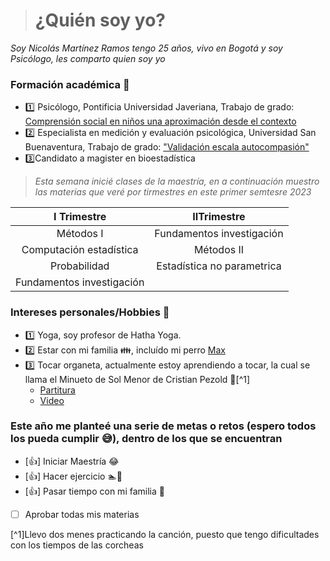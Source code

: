 > # ¿Quién soy yo? 

*Soy Nicolás Martínez Ramos tengo 25 años, vivo en Bogotá y soy Psicólogo, les comparto quien soy yo*

### Formación académica :closed_book:
- :one: Psicólogo, Pontificia Universidad Javeriana, Trabajo de grado: [Comprensión social en niños una aproximación desde el contexto](https://repository.javeriana.edu.co/handle/10554/43624)
 - :two: Especialista en medición y evaluación psicológica, Universidad San Buenaventura, Trabajo de grado: ["Validación escala autocompasión"](https://www.psicothema.com/pii?pii=4784)
 - :three:Candidato a magister en bioestadística

> *Esta semana inicié clases de la maestría, en a continuación muestro las materias que veré por tirmestres en este primer semtesre 2023*

|        I Trimestre         |        IITrimestre         |
|:------------------------:  | :-----------------:        |
|          Métodos I         | Fundamentos investigación  |
|   Computación estadística  | Métodos II                 |
|          Probabilidad      | Estadística no parametrica |
|Fundamentos investigación   |                            |


### Intereses personales/Hobbies :dancer:
 - :one: Yoga, soy profesor de Hatha Yoga. 
 - :two: Estar con mi familia :family:, incluído mi perro [Max](https://livejaverianaedu-my.sharepoint.com/:i:/g/personal/martineznicolas_javeriana_edu_co/EcSjUIc9MgJGhGmwce0WKkMBFFfu0te5RC0r6jo2i8vxdg?e=YK47SW)
 - :three: Tocar organeta, actualmente estoy aprendiendo a tocar, la cual se llama el Minueto de Sol Menor de Cristian Pezold :musical_note:[^1]
    - [Partitura](https://musescore.com/user/32208150/scores/6020110)
    - [Video](https://www.youtube.com/watch?v=NHih-vcYGwU)


### Este año me planteé una serie de metas o retos (espero todos los pueda cumplir :sweat_smile:), dentro de los que se encuentran
- [:+1:] Iniciar Maestría :joy:
- [:+1:] Hacer ejercicio :swimmer::bicyclist:
- [:+1:] Pasar tiempo con mi familia :rainbow:
- [ ] Aprobar todas mis materias


[^1]Llevo dos menes practicando la canción, puesto que tengo dificultades con los tiempos de las corcheas
